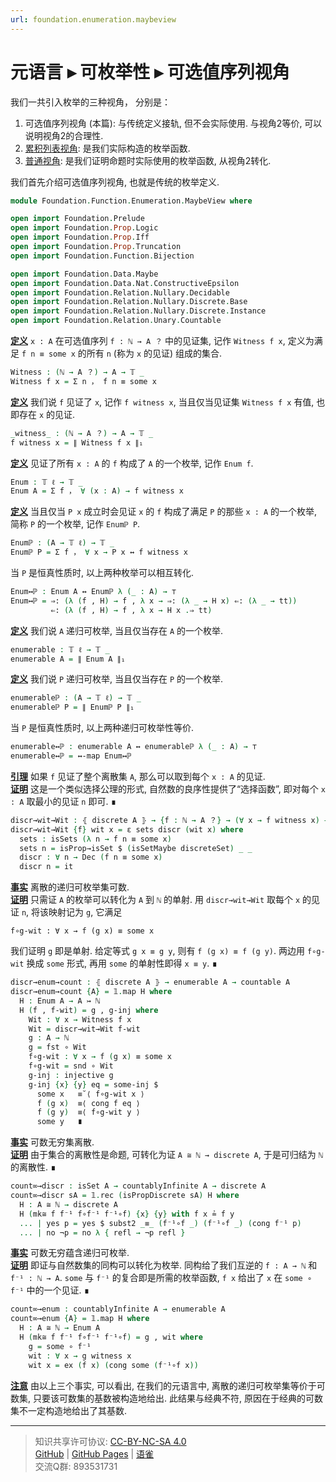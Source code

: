 ```yaml
---
url: foundation.enumeration.maybeview
---
```


# 元语言 ▸ 可枚举性 ▸ 可选值序列视角

我们一共引入枚举的三种视角， 分别是：

1. 可选值序列视角 (本篇): 与传统定义接轨, 但不会实际使用. 与视角2等价, 可以说明视角2的合理性.
2. [累积列表视角](https://www.yuque.com/ocau/metalogic/foundation.enumeration.listview.base): 是我们实际构造的枚举函数.
3. [普通视角](https://www.yuque.com/ocau/metalogic/foundation.enumeration.plainview): 是我们证明命题时实际使用的枚举函数, 从视角2转化.

我们首先介绍可选值序列视角, 也就是传统的枚举定义.

```agda
module Foundation.Function.Enumeration.MaybeView where

open import Foundation.Prelude
open import Foundation.Prop.Logic
open import Foundation.Prop.Iff
open import Foundation.Prop.Truncation
open import Foundation.Function.Bijection

open import Foundation.Data.Maybe
open import Foundation.Data.Nat.ConstructiveEpsilon
open import Foundation.Relation.Nullary.Decidable
open import Foundation.Relation.Nullary.Discrete.Base
open import Foundation.Relation.Nullary.Discrete.Instance
open import Foundation.Relation.Unary.Countable
```

**<u>定义</u>** `x : A` 在可选值序列 `f : ℕ → A ？` 中的见证集, 记作 `Witness f x`, 定义为满足 `f n ≡ some x` 的所有 `n` (称为 `x` 的见证) 组成的集合.

```agda
Witness : (ℕ → A ？) → A → 𝕋 _
Witness f x = Σ n ， f n ≡ some x
```

**<u>定义</u>** 我们说 `f` 见证了 `x`, 记作 `f witness x`, 当且仅当见证集 `Witness f x` 有值, 也即存在 `x` 的见证.

```agda
_witness_ : (ℕ → A ？) → A → 𝕋 _
f witness x = ∥ Witness f x ∥₁
```

**<u>定义</u>** 见证了所有 `x : A` 的 `f` 构成了 `A` 的一个枚举, 记作 `Enum f`.

```agda
Enum : 𝕋 ℓ → 𝕋 _
Enum A = Σ f ， ∀ (x : A) → f witness x
```

**<u>定义</u>** 当且仅当 `P x` 成立时会见证 `x` 的 `f` 构成了满足 `P` 的那些 `x : A` 的一个枚举, 简称 `P` 的一个枚举, 记作 `Enumℙ P`.

```agda
Enumℙ : (A → 𝕋 ℓ) → 𝕋 _
Enumℙ P = Σ f ， ∀ x → P x ↔ f witness x
```

当 `P` 是恒真性质时, 以上两种枚举可以相互转化.

```agda
Enum↔ℙ : Enum A ↔ Enumℙ λ (_ : A) → ⊤
Enum↔ℙ = ⇒: (λ (f , H) → f , λ x → ⇒: (λ _ → H x) ⇐: (λ _ → tt))
         ⇐: (λ (f , H) → f , λ x → H x .⇒ tt)
```

**<u>定义</u>** 我们说 `A` 递归可枚举, 当且仅当存在 `A` 的一个枚举.

```agda
enumerable : 𝕋 ℓ → 𝕋 _
enumerable A = ∥ Enum A ∥₁
```

**<u>定义</u>** 我们说 `P` 递归可枚举, 当且仅当存在 `P` 的一个枚举.

```agda
enumerableℙ : (A → 𝕋 ℓ) → 𝕋 _
enumerableℙ P = ∥ Enumℙ P ∥₁
```

当 `P` 是恒真性质时, 以上两种递归可枚举性等价.

```agda
enumerable↔ℙ : enumerable A ↔ enumerableℙ λ (_ : A) → ⊤
enumerable↔ℙ = ↔-map Enum↔ℙ
```

**<u>引理</u>** 如果 `f` 见证了整个离散集 `A`, 那么可以取到每个 `x : A` 的见证.  
**<u>证明</u>** 这是一个类似选择公理的形式, 自然数的良序性提供了“选择函数”, 即对每个 `x : A` 取最小的见证 `n` 即可. ∎

```agda
discr→wit→Wit : ⦃ discrete A ⦄ → {f : ℕ → A ？} → (∀ x → f witness x) → (∀ x → Witness f x)
discr→wit→Wit {f} wit x = ε sets discr (wit x) where
  sets : isSets (λ n → f n ≡ some x)
  sets n = isProp→isSet $ (isSetMaybe discreteSet) _ _
  discr : ∀ n → Dec (f n ≡ some x)
  discr n = it
```

**<u>事实</u>** 离散的递归可枚举集可数.  
**<u>证明</u>** 只需证 `A` 的枚举可以转化为 `A` 到 `ℕ` 的单射. 用 `discr→wit→Wit` 取每个 `x` 的见证 `n`, 将该映射记为 `g`, 它满足

`f∘g-wit : ∀ x → f (g x) ≡ some x`

我们证明 `g` 即是单射. 给定等式 `g x ≡ g y`, 则有 `f (g x) ≡ f (g y)`. 两边用 `f∘g-wit` 换成 `some` 形式, 再用 `some` 的单射性即得 `x ≡ y`. ∎

```agda
discr→enum→count : ⦃ discrete A ⦄ → enumerable A → countable A
discr→enum→count {A} = 𝟙.map H where
  H : Enum A → A ↣ ℕ
  H (f , f-wit) = g , g-inj where
    Wit : ∀ x → Witness f x
    Wit = discr→wit→Wit f-wit
    g : A → ℕ
    g = fst ∘ Wit
    f∘g-wit : ∀ x → f (g x) ≡ some x
    f∘g-wit = snd ∘ Wit
    g-inj : injective g
    g-inj {x} {y} eq = some-inj $
      some x   ≡˘⟨ f∘g-wit x ⟩
      f (g x)  ≡⟨ cong f eq ⟩
      f (g y)  ≡⟨ f∘g-wit y ⟩
      some y   ∎
```

**<u>事实</u>** 可数无穷集离散.  
**<u>证明</u>** 由于集合的离散性是命题, 可转化为证 `A ≅ ℕ → discrete A`, 于是可归结为 `ℕ` 的离散性. ∎

```agda
count∞→discr : isSet A → countablyInfinite A → discrete A
count∞→discr sA = 𝟙.rec (isPropDiscrete sA) H where
  H : A ≅ ℕ → discrete A
  H (mk≅ f f⁻¹ f∘f⁻¹ f⁻¹∘f) {x} {y} with f x ≟ f y
  ... | yes p = yes $ subst2 _≡_ (f⁻¹∘f _) (f⁻¹∘f _) (cong f⁻¹ p)
  ... | no ¬p = no λ { refl → ¬p refl }
```

**<u>事实</u>** 可数无穷蕴含递归可枚举.  
**<u>证明</u>** 即证与自然数集的同构可以转化为枚举. 同构给了我们互逆的 `f : A → ℕ` 和 `f⁻¹ : ℕ → A`. `some` 与 `f⁻¹` 的复合即是所需的枚举函数, `f x` 给出了 `x` 在 `some ∘ f⁻¹` 中的一个见证. ∎

```agda
count∞→enum : countablyInfinite A → enumerable A
count∞→enum {A} = 𝟙.map H where
  H : A ≅ ℕ → Enum A
  H (mk≅ f f⁻¹ f∘f⁻¹ f⁻¹∘f) = g , wit where
    g = some ∘ f⁻¹
    wit : ∀ x → g witness x
    wit x = ex (f x) (cong some (f⁻¹∘f x))
```

**<u>注意</u>** 由以上三个事实, 可以看出, 在我们的元语言中, 离散的递归可枚举集等价于可数集, 只要该可数集的基数被构造地给出. 此结果与经典不符, 原因在于经典的可数集不一定构造地给出了其基数.

---
> 知识共享许可协议: [CC-BY-NC-SA 4.0](https://creativecommons.org/licenses/by-nc-sa/4.0/deed.zh)  
> [GitHub](https://github.com/choukh/MetaLogic/blob/main/src/Foundation/Function/Enumeration/MaybeView.lagda.md) | [GitHub Pages](https://choukh.github.io/MetaLogic/Foundation.Function.Enumeration.MaybeView.html) | [语雀](https://www.yuque.com/ocau/metalogic/foundation.enumeration.maybeview)  
> 交流Q群: 893531731
